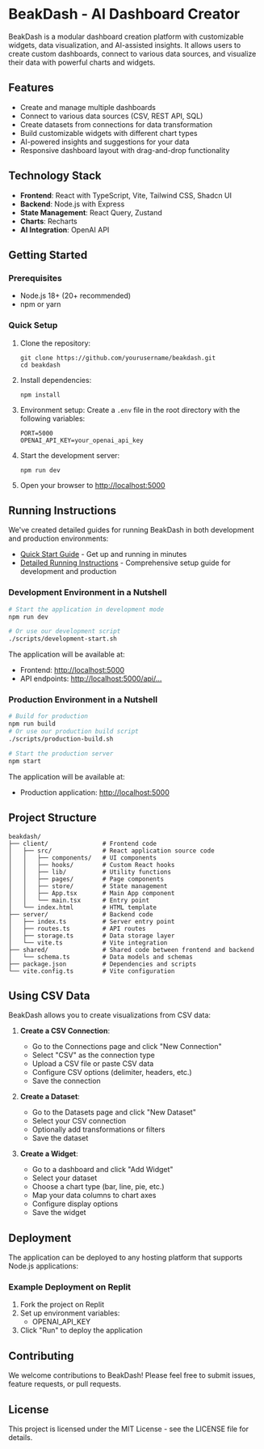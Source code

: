# BeakDash - AI Dashboard Creator

BeakDash is a modular dashboard creation platform with customizable widgets, data visualization, and AI-assisted insights. It allows users to create custom dashboards, connect to various data sources, and visualize their data with powerful charts and widgets.

## Features

- Create and manage multiple dashboards
- Connect to various data sources (CSV, REST API, SQL)
- Create datasets from connections for data transformation
- Build customizable widgets with different chart types
- AI-powered insights and suggestions for your data
- Responsive dashboard layout with drag-and-drop functionality

## Technology Stack

- **Frontend**: React with TypeScript, Vite, Tailwind CSS, Shadcn UI
- **Backend**: Node.js with Express
- **State Management**: React Query, Zustand
- **Charts**: Recharts
- **AI Integration**: OpenAI API

## Getting Started

### Prerequisites

- Node.js 18+ (20+ recommended)
- npm or yarn

### Quick Setup

1. Clone the repository:
   ```
   git clone https://github.com/yourusername/beakdash.git
   cd beakdash
   ```

2. Install dependencies:
   ```
   npm install
   ```

3. Environment setup:
   Create a `.env` file in the root directory with the following variables:
   ```
   PORT=5000
   OPENAI_API_KEY=your_openai_api_key
   ```

4. Start the development server:
   ```
   npm run dev
   ```

5. Open your browser to [http://localhost:5000](http://localhost:5000)

## Running Instructions

We've created detailed guides for running BeakDash in both development and production environments:

- [Quick Start Guide](./docs/quick-start.md) - Get up and running in minutes
- [Detailed Running Instructions](./docs/running-instructions.md) - Comprehensive setup guide for development and production

### Development Environment in a Nutshell

```bash
# Start the application in development mode
npm run dev

# Or use our development script
./scripts/development-start.sh
```

The application will be available at:
- Frontend: [http://localhost:5000](http://localhost:5000)
- API endpoints: [http://localhost:5000/api/...](http://localhost:5000/api/...)

### Production Environment in a Nutshell

```bash
# Build for production
npm run build
# Or use our production build script
./scripts/production-build.sh

# Start the production server
npm start
```

The application will be available at:
- Production application: [http://localhost:5000](http://localhost:5000)

## Project Structure

```
beakdash/
├── client/               # Frontend code
│   ├── src/              # React application source code
│   │   ├── components/   # UI components
│   │   ├── hooks/        # Custom React hooks
│   │   ├── lib/          # Utility functions
│   │   ├── pages/        # Page components
│   │   ├── store/        # State management
│   │   ├── App.tsx       # Main App component
│   │   └── main.tsx      # Entry point
│   └── index.html        # HTML template
├── server/               # Backend code
│   ├── index.ts          # Server entry point
│   ├── routes.ts         # API routes
│   ├── storage.ts        # Data storage layer
│   └── vite.ts           # Vite integration
├── shared/               # Shared code between frontend and backend
│   └── schema.ts         # Data models and schemas
├── package.json          # Dependencies and scripts
└── vite.config.ts        # Vite configuration
```

## Using CSV Data

BeakDash allows you to create visualizations from CSV data:

1. **Create a CSV Connection**:
   - Go to the Connections page and click "New Connection"
   - Select "CSV" as the connection type
   - Upload a CSV file or paste CSV data
   - Configure CSV options (delimiter, headers, etc.)
   - Save the connection

2. **Create a Dataset**:
   - Go to the Datasets page and click "New Dataset"
   - Select your CSV connection
   - Optionally add transformations or filters
   - Save the dataset

3. **Create a Widget**:
   - Go to a dashboard and click "Add Widget"
   - Select your dataset
   - Choose a chart type (bar, line, pie, etc.)
   - Map your data columns to chart axes
   - Configure display options
   - Save the widget

## Deployment

The application can be deployed to any hosting platform that supports Node.js applications:

### Example Deployment on Replit

1. Fork the project on Replit
2. Set up environment variables:
   - OPENAI_API_KEY
3. Click "Run" to deploy the application

## Contributing

We welcome contributions to BeakDash! Please feel free to submit issues, feature requests, or pull requests.

## License

This project is licensed under the MIT License - see the LICENSE file for details.